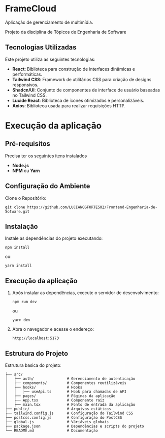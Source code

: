 # FrameCloud
Aplicação de gerenciamento de multimídia.

Projeto da disciplina de Tópicos de Engenharia de Software


## Tecnologias Utilizadas

Este projeto utiliza as seguintes tecnologias:

- **React**: Biblioteca para construção de interfaces dinâmicas e performáticas.
- **Tailwind CSS**: Framework de utilitários CSS para criação de designs responsivos.
- **Shadcn/UI**: Conjunto de componentes de interface de usuário baseadas no Tailwind CSS.
- **Lucide React**: Biblioteca de ícones otimizados e personalizáveis.
- **Axios**: Biblioteca usada para realizar requisições HTTP.


# Execução da aplicação

## Pré-requisitos
Precisa ter os seguintes itens instalados
- **Node.js**
- **NPM** ou **Yarn**

## Configuração do Ambiente
Clone o Repositório:
   ```
   git clone https://github.com/LUCIANOGFORTES02/Frontend-Engenharia-de-Sotware.git
```

## Instalação
Instale as dependências do projeto executando:

```
npm install
```

 ou

```
yarn install
```

## Execução da aplicação
1. Após instalar as dependências, execute o servidor de desenvolvimento:
   
    ```
   npm run dev
    ```
   
   ou

   ```
   yarn dev
   ```
3. Abra o navegador e acesse o endereço:
   ```
   http://localhost:5173
   ```

## Estrutura do Projeto
Estrutura basica do projeto:
```
├── src/
│   ├── auth/               # Gerenciamento de autenticação
│   ├── components/         # Componentes reutilizáveis
│   ├── hooks/              # Hooks 
│   │   ├── useApi.ts       # Hook para chamadas de API
│   ├── pages/              # Páginas da aplicação
│   ├── App.tsx             # Componente raiz
│   ├── main.tsx            # Ponto de entrada da aplicação
├── public/                 # Arquivos estáticos
├── tailwind.config.js      # Configuração do Tailwind CSS
├── postcss.config.js       # Configuração do PostCSS
├── global.js               # Váriáveis globais
├── package.json            # Dependências e scripts do projeto
└── README.md               # Documentação

```


